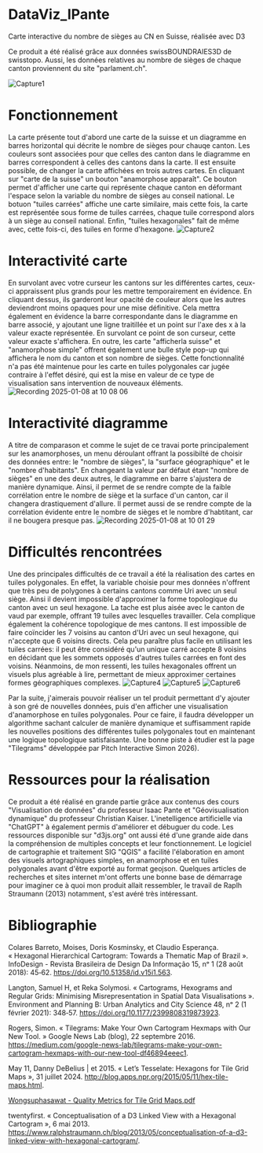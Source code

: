 # DataViz_IPante
Carte interactive du nombre de sièges au CN en Suisse, réalisée avec D3

Ce produit a été réalisé grâce aux données swissBOUNDRAIES3D de swisstopo. Aussi, les données relatives au nombre de sièges de chaque canton proviennent du site "parlament.ch".

![Capture1](https://github.com/user-attachments/assets/f90b61c7-3034-4fd5-8d91-13c7e7bdfffa)

# Fonctionnement
La carte présente tout d'abord une carte de la suisse et un diagramme en barres horizontal qui décrite le nombre de sièges pour chauqe canton. Les couleurs sont associées pour que celles des canton dans le diagramme en barres correspondent à celles des cantons dans la carte. Il est ensuite possible, de changer la carte affichées en trois autres cartes. En cliquant sur "carte de la suisse" un bouton "anamorphose apparaît". Ce bouton permet d'afficher une carte qui représente chaque canton en déformant l'espace selon la variable du nombre de sièges au conseil national. Le botuon "tuiles carrées" affiche une carte similaire, mais cette fois, la carte est représentée sous forme de tuiles carrées, chaque tuile correspond alors à un siège au conseil national. Enfin, "tuiles hexagonales" fait de même avec, cette fois-ci, des tuiles en forme d'hexagone.
![Capture2](https://github.com/user-attachments/assets/f4c924bd-acde-4681-8a05-d56a8f3758e1)



# Interactivité carte

En survolant avec votre curseur les cantons sur les différentes cartes, ceux-ci appraissent plus grands pour les mettre temporairement en évidence. En cliquant dessus, ils garderont leur opacité de couleur alors que les autres deviendront moins opaques pour une mise définitive. Cela mettra également en évidence la barre correspondante dans le diagramme en barre associé, y ajoutant une ligne traitillée et un point sur l'axe des x à la valeur exacte représentée. En survolant ce point de son curseur, cette valeur exacte s'affichera. En outre, les carte "afficherla suisse" et "anamorphose simple" offrent également une bulle style pop-up qui affichera le nom du canton et son nombre de sièges. Cette fonctionnalité n'a pas été maintenue pour les carte en tuiles polygonales car jugée contraire à l'effet désiré, qui est la mise en valeur de ce type de visualisation sans intervention de nouveaux éléments.
![Recording 2025-01-08 at 10 08 06](https://github.com/user-attachments/assets/93f70d7d-fe8e-4cf8-a918-37817d02be03)



# Interactivité diagramme

A titre de comparason et comme le sujet de ce travai porte principalement sur les anamorphoses, un menu déroulant offrant la possibilté de choisir des données entre: le "nombre de sièges", la "surface géographique" et le "nombre d'habitants". En changeant la valeur par défaut étant "nombre de sièges" en une des deux autres, le diagramme en barre s'ajustera de manière dynamique. Ainsi, il permet de se rendre compte de la faible corrélation entre le nombre de siège et la surface d'un canton, car il changera drastiquement d'allure. Il permet aussi de se rendre compte de la corrélation évidente entre le nombre de sièges et le nombre d'habtitant, car il ne bougera presque pas.
![Recording 2025-01-08 at 10 01 29](https://github.com/user-attachments/assets/619ada59-3ad9-491c-b57f-9877d2206a02)

# Difficultés rencontrées

Une des principales difficultés de ce travail a été la réalisation des cartes en tuiles polygonales. En effet, la variable choisie pour mes données n'offrent que très peu de polygones à certains cantons comme Uri avec un seul siège. Ainsi il devient impossible d'approximer la forme topologique du canton avec un seul hexagone. La tache est plus aisée avec le canton de vaud par exemple, offrant 19 tuiles avec lesquelles travailler. Cela complique également la cohérence topologique de mes cantons. Il est impossible de faire coïncider les 7 voisins au canton d'Uri avec un seul hexagone, qui n'accepte que 6 voisins directs. Cela peu paraître plus facile en utilisant les tuiles carrées: il peut être considéré qu'un unique carré accepte 8 voisins en décidant que les sommets opposés d'autres tuiles carrées en font des voisins. Néanmoins, de mon ressenti, les tuiles hexagonales offrent un visuels plus agréable à lire, permettant de mieux approximer certaines formes géographiques complexes.
![Capture4](https://github.com/user-attachments/assets/8b81c189-4f60-4847-a46a-09c017f7c140)
![Capture5](https://github.com/user-attachments/assets/4329bc81-0dd8-4773-a914-9f25f3891f00)
![Capture6](https://github.com/user-attachments/assets/87170b01-0124-4b19-9070-a1bcdea17205)

Par la suite, j'aimerais pouvoir réaliser un tel produit permettant d'y ajouter à son gré de nouvelles données, puis d'en afficher une visualisation d'anamorphose en tuiles polygonales. Pour ce faire, il faudra développer un algorithme sachant calculer de manière dynamique et suffisamment rapide les nouvelles positions des différentes tuiles polygonales tout en maintenant une logique topologique satisfaisante. Une bonne piste à étudier est la page "Tilegrams" développée par Pitch Interactive Simon 2026).

# Ressources pour la réalisation

Ce produit  a été réalisé en grande partie grâce aux contenus des cours "Visualisation de données" du professeur Isaac Pante et "Géovisualisation dynamique"  du professeur Christian Kaiser. L'inetelligence artificielle via "ChatGPT" à également permis d'améliorer et débuguer du code. Les ressources disponible sur "d3js.org" ont aussi été d'une grande aide dans la compréhension de multiples concepts et leur fonctionnement. Le logiciel de cartographie et traitement SIG "QGIS" a facilité l'élaboration en amont des visuels artographiques simples, en anamorphose et en tuiles polygonales avant d'être exporté au format geojson. Quelques articles de recherches et sites internet m'ont offerts une bonne base de démarrage pour imaginer ce à quoi mon produit allait ressembler, le travail de Raplh Straumann (2013) notamment, s'est avéré très intéressant.

# Bibliographie


Colares Barreto, Moises, Doris Kosminsky, et Claudio Esperança. « Hexagonal Hierarchical Cartogram: Towards a Thematic Map of Brazil ». InfoDesign - Revista Brasileira de Design Da Informação 15, nᵒ 1 (28 août 2018): 45‑62. https://doi.org/10.51358/id.v15i1.563.


Langton, Samuel H, et Reka Solymosi. « Cartograms, Hexograms and Regular Grids: Minimising Misrepresentation in Spatial Data Visualisations ». Environment and Planning B: Urban Analytics and City Science 48, nᵒ 2 (1 février 2021): 348‑57. https://doi.org/10.1177/2399808319873923.


Rogers, Simon. « Tilegrams: Make Your Own Cartogram Hexmaps with Our New Tool. » Google News Lab (blog), 22 septembre 2016. https://medium.com/google-news-lab/tilegrams-make-your-own-cartogram-hexmaps-with-our-new-tool-df46894eeec1.


May 11, Danny DeBelius | et 2015. « Let’s Tesselate: Hexagons for Tile Grid Maps », 31 juillet 2024. http://blog.apps.npr.org/2015/05/11/hex-tile-maps.html.


[Wongsuphasawat - Quality Metrics for Tile Grid Maps.pdf](https://github.com/user-attachments/files/18345038/Wongsuphasawat.-.Quality.Metrics.for.Tile.Grid.Maps.pdf)


twentyfirst. « Conceptualisation of a D3 Linked View with a Hexagonal Cartogram », 6 mai 2013. https://www.ralphstraumann.ch/blog/2013/05/conceptualisation-of-a-d3-linked-view-with-hexagonal-cartogram/.


